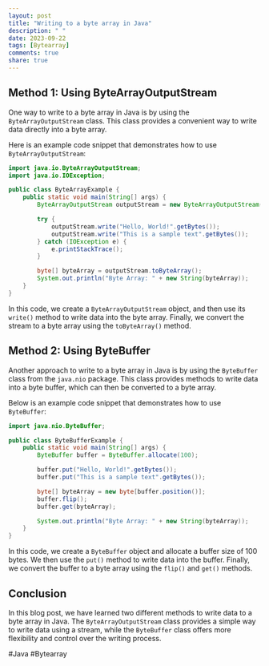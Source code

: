 ```yaml
---
layout: post
title: "Writing to a byte array in Java"
description: " "
date: 2023-09-22
tags: [Bytearray]
comments: true
share: true
---
```


## Method 1: Using ByteArrayOutputStream

One way to write to a byte array in Java is by using the `ByteArrayOutputStream` class. This class provides a convenient way to write data directly into a byte array.

Here is an example code snippet that demonstrates how to use `ByteArrayOutputStream`:

```java
import java.io.ByteArrayOutputStream;
import java.io.IOException;

public class ByteArrayExample {
    public static void main(String[] args) {
        ByteArrayOutputStream outputStream = new ByteArrayOutputStream();

        try {
            outputStream.write("Hello, World!".getBytes());
            outputStream.write("This is a sample text".getBytes());
        } catch (IOException e) {
            e.printStackTrace();
        }

        byte[] byteArray = outputStream.toByteArray();
        System.out.println("Byte Array: " + new String(byteArray));
    }
}
```

In this code, we create a `ByteArrayOutputStream` object, and then use its `write()` method to write data into the byte array. Finally, we convert the stream to a byte array using the `toByteArray()` method.

## Method 2: Using ByteBuffer

Another approach to write to a byte array in Java is by using the `ByteBuffer` class from the `java.nio` package. This class provides methods to write data into a byte buffer, which can then be converted to a byte array.

Below is an example code snippet that demonstrates how to use `ByteBuffer`:

```java
import java.nio.ByteBuffer;

public class ByteBufferExample {
    public static void main(String[] args) {
        ByteBuffer buffer = ByteBuffer.allocate(100);

        buffer.put("Hello, World!".getBytes());
        buffer.put("This is a sample text".getBytes());

        byte[] byteArray = new byte[buffer.position()];
        buffer.flip();
        buffer.get(byteArray);

        System.out.println("Byte Array: " + new String(byteArray));
    }
}
```

In this code, we create a `ByteBuffer` object and allocate a buffer size of 100 bytes. We then use the `put()` method to write data into the buffer. Finally, we convert the buffer to a byte array using the `flip()` and `get()` methods.

## Conclusion

In this blog post, we have learned two different methods to write data to a byte array in Java. The `ByteArrayOutputStream` class provides a simple way to write data using a stream, while the `ByteBuffer` class offers more flexibility and control over the writing process.

#Java #Bytearray